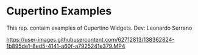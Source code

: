 # Cupertino Examples
 This rep. contaim examples of Cupertino Widgets.
 Dev: Leonardo Serrano

https://user-images.githubusercontent.com/62712813/138362824-1b895de1-8ed5-4141-a60f-a7925241e379.MP4


